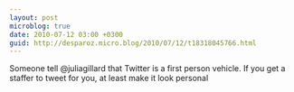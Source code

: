 ```yaml
---
layout: post
microblog: true
date: 2010-07-12 03:00 +0300
guid: http://desparoz.micro.blog/2010/07/12/t18318045766.html
---
```

Someone tell @juliagillard that Twitter is a first person vehicle. If you get a staffer to tweet for you, at least make it look personal

